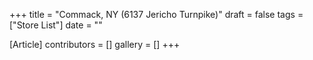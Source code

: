 +++
title = "Commack, NY (6137 Jericho Turnpike)"
draft = false
tags = ["Store List"]
date = ""

[Article]
contributors = []
gallery = []
+++